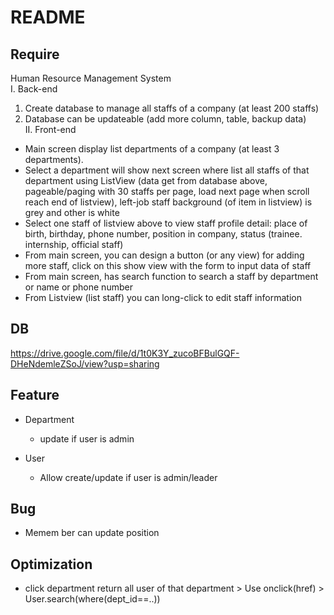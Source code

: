 # README

## Require

Human Resource Management System 				
I. Back-end				
 1. Create database to manage all staffs of a company (at least 200 staffs)				
 2. Database can be updateable (add more column, table, backup data)				
II. Front-end				
- Main screen display list departments of a company (at least 3 departments). 				
- Select a department will show next screen where list all staffs of that department using ListView (data get from database above, pageable/paging with 30 staffs per page, load next page when scroll reach end of listview), left-job staff background (of item in listview) is grey and other is white				
- Select one staff of listview above to view staff profile detail: place of birth, birthday, phone number, position in company, status (trainee. internship, official staff)				
- From main screen, you can design a button (or any view) for adding more staff, click on this show view with the form to input data of staff				
- From main screen, has search function to search a staff by department or name or phone number				
- From Listview (list staff) you can long-click to edit staff information				

## DB

https://drive.google.com/file/d/1t0K3Y_zucoBFBulGQF-DHeNdemleZSoJ/view?usp=sharing

## Feature

- Department
    + update if user is admin

- User
    + Allow create/update if user is admin/leader

## Bug

- Memem ber can update position 

## Optimization

- click department return all user of that department > Use onclick(href) > User.search(where(dept_id==..))

